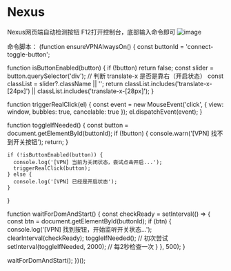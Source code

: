 # Nexus
Nexus网页端自动检测按钮
F12打开控制台，底部输入命令即可
![image](https://github.com/user-attachments/assets/1617c004-390a-4292-8787-670e7de16a37)

命令脚本：
(function ensureVPNAlwaysOn() {
  const buttonId = 'connect-toggle-button';

  function isButtonEnabled(button) {
    if (!button) return false;
    const slider = button.querySelector('div');
    // 判断 translate-x 是否是靠右（开启状态）
    const classList = slider?.className || '';
    return classList.includes('translate-x-[24px]') || classList.includes('translate-x-[28px]');
  }

  function triggerRealClick(el) {
    const event = new MouseEvent('click', {
      view: window,
      bubbles: true,
      cancelable: true
    });
    el.dispatchEvent(event);
  }

  function toggleIfNeeded() {
    const button = document.getElementById(buttonId);
    if (!button) {
      console.warn('[VPN] 找不到开关按钮');
      return;
    }

    if (!isButtonEnabled(button)) {
      console.log('[VPN] 当前为关闭状态，尝试点击开启...');
      triggerRealClick(button);
    } else {
      console.log('[VPN] 已经是开启状态');
    }
  }

  function waitForDomAndStart() {
    const checkReady = setInterval(() => {
      const btn = document.getElementById(buttonId);
      if (btn) {
        console.log('[VPN] 找到按钮，开始监听开关状态...');
        clearInterval(checkReady);
        toggleIfNeeded(); // 初次尝试
        setInterval(toggleIfNeeded, 2000); // 每2秒检查一次
      }
    }, 500);
  }

  waitForDomAndStart();
})();
